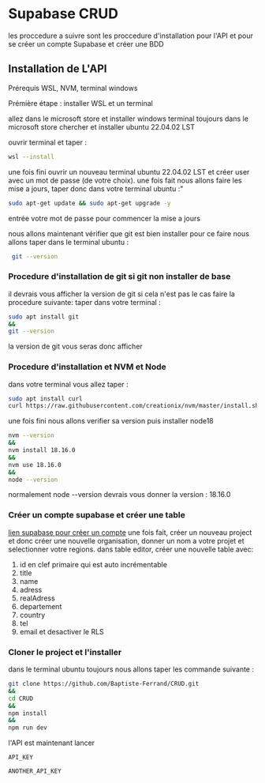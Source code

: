 
# Supabase CRUD

les proccedure a suivre sont les proccedure d'installation pour
l'API et pour se créer un compte Supabase et créer une BDD






## Installation de L'API

Prérequis WSL, NVM, terminal windows

Prémière étape : installer WSL et un terminal

allez dans le microsoft store et installer windows terminal
toujours dans le microsoft store chercher et installer ubuntu 22.04.02 LST

ouvrir terminal et taper :
```bash 
wsl --install
```
une fois fini ouvrir un nouveau terminal ubuntu 22.04.02 LST
et créer user avec un mot de passe (de votre choix).
une fois fait nous allons faire les mise a jours, taper donc dans votre terminal ubuntu :"
```bash
sudo apt-get update && sudo apt-get upgrade -y
``` 
entrée votre mot de passe pour commencer la mise a jours

nous allons maintenant vérifier que git est bien installer pour ce faire nous allons taper dans le terminal ubuntu :
```bash
 git --version
```

### Procedure d'installation de git si git non installer de base
il devrais vous afficher la version de git si cela n'est pas le cas faire la procedure suivante: taper dans votre terminal :
```bash
sudo apt install git
&&
git --version
```
la version de git vous seras donc afficher

### Procedure d'installation et NVM et Node
dans votre terminal vous allez taper :
```bash
sudo apt install curl 
curl https://raw.githubusercontent.com/creationix/nvm/master/install.sh | bash 
```
une fois fini nous allons verifier sa version puis installer node18
```bash
nvm --version
&&
nvm install 18.16.0
&&
nvm use 18.16.0
&&
node --version
```
normalement node --version devrais vous donner la version : 18.16.0



### Créer un compte supabase et créer une table
[lien supabase pour créer un compte](https://supabase.com/)
une fois fait, créer un nouveau project et donc créer une nouvelle organisation, donner un nom a votre projet et selectionner votre regions.
dans table editor, créer une nouvelle table avec: 
1. id en clef primaire qui est auto incrémentable 
2. title
3. name
4. adress
5. realAdress
6. departement
7. country
8. tel
9. email
et desactiver le RLS

### Cloner le project et l'installer
dans le terminal ubuntu toujours nous allons taper les commande suivante :
```bash
git clone https://github.com/Baptiste-Ferrand/CRUD.git
&&
cd CRUD
&&
npm install
&&
npm run dev
```
l'API est maintenant lancer


`API_KEY`

`ANOTHER_API_KEY`

